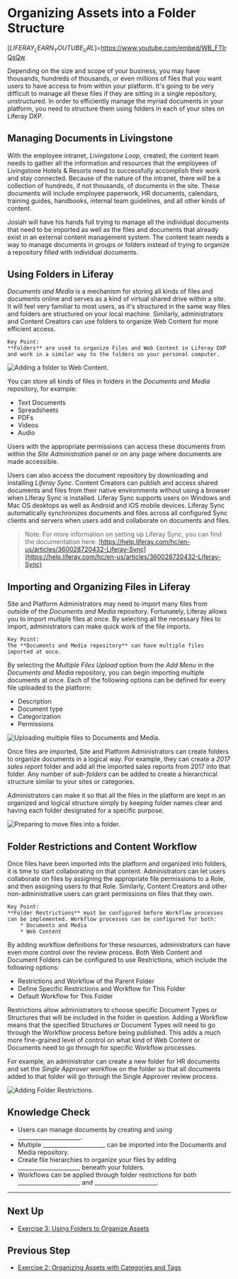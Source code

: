 # Organizing Assets into a Folder Structure

[$LIFERAY_LEARN_YOUTUBE_URL$]=https://www.youtube.com/embed/WB_FTIrQsQw

Depending on the size and scope of your business, you may have thousands, hundreds of thousands, or even millions of files that you want users to have access to from within your platform. It's going to be very difficult to manage all these files if they are sitting in a single repository, unstructured. In order to efficiently manage the myriad documents in your platform, you need to structure them using folders in each of your sites on Liferay DXP.

## Managing Documents in Livingstone

With the employee intranet, _Livingstone Loop_, created, the content team needs to gather all the information and resources that the employees of Livingstone Hotels & Resorts need to successfully accomplish their work and stay connected. Because of the nature of the intranet, there will be a collection of hundreds, if not thousands, of documents in the site. These documents will include employee paperwork, HR documents, calendars, training guides, handbooks, internal team guidelines, and all other kinds of content.

Josiah will have his hands full trying to manage all the individual documents that need to be imported as well as the files and documents that already exist in an external content management system. The content team needs a way to manage documents in groups or folders instead of trying to organize a repository filled with individual documents.

## Using Folders in Liferay

_Documents and Media_ is a mechanism for storing all kinds of files and documents online and serves as a kind of virtual shared drive within a site. It will feel very familiar to most users, as it's structured in the same way files and folders are structured on your local machine. Similarly, administrators and Content Creators can use folders to organize Web Content for more efficient access.

```{important}
Key Point: 
**Folders** are used to organize Files and Web Content in Liferay DXP and work in a similar way to the folders on your personal computer.
```

![Adding a folder to Web Content.](./images/folder-web-content.png)

You can store all kinds of files in folders in the _Documents and Media_ repository, for example: 
- Text Documents
- Spreadsheets
- PDFs
- Videos
- Audio

Users with the appropriate permissions can access these documents from within the _Site Administration_ panel or on any page where documents are made accessible. 

Users can also access the document repository by downloading and installing _Liferay Sync_. Content Creators can publish and access shared documents and files from their native environments without using a browser when Liferay Sync is installed. Liferay Sync supports users on Windows and Mac OS desktops as well as Android and iOS mobile devices. Liferay Sync automatically synchronizes documents and files across all configured Sync clients and servers when users add and collaborate on documents and files.

> Note: For more information on setting up Liferay Sync, you can find the documentation here: [https://help.liferay.com/hc/en-us/articles/360028720432-Liferay-Sync](https://help.liferay.com/hc/en-us/articles/360028720432-Liferay-Sync)

## Importing and Organizing Files in Liferay

Site and Platform Administrators may need to import many files from outside of the _Documents and Media_ repository. Fortunately, Liferay allows you to import multiple files at once. By selecting all the necessary files to import, administrators can make quick work of the file imports.

```{important}
Key Point: 
The **Documents and Media repository** can have multiple files imported at once.
```

By selecting the _Multiple Files Upload_ option from the _Add Menu_ in the _Documents and Media_ repository, you can begin importing multiple documents at once. Each of the following options can be defined for every file uploaded to the platform:
- Description
- Document type
- Categorization
- Permissions 

![Uploading multiple files to Documents and Media.](./images/multiple-files.png)

Once files are imported, Site and Platform Administrators can create folders to organize documents in a logical way. For example, they can create a _2017 sales report_ folder and add all the imported sales reports from 2017 into that folder. Any number of _sub-folders_ can be added to create a hierarchical structure similar to your sites or categories.

Administrators can make it so that all the files in the platform are kept in an organized and logical structure simply by keeping folder names clear and having each folder designated for a specific purpose. 

![Preparing to move files into a folder.](./images/folder-move.png)

## Folder Restrictions and Content Workflow

Once files have been imported into the platform and organized into folders, it is time to start collaborating on that content. Administrators can let users collaborate on files by assigning the appropriate file permissions to a Role, and then assigning users to that Role. Similarly, Content Creators and other non-administrative users can grant permissions on files that they own.

```{important}
Key Point:
**Folder Restrictions** must be configured before Workflow processes can be implemented. Workflow processes can be configured for both:
	* Documents and Media
	* Web Content
```

By adding workflow definitions for these resources, administrators can have even more control over the review process. Both Web Content and Document Folders can be configured to use Restrictions, which include the following options:
* Restrictions and Workflow of the Parent Folder
* Define Specific Restrictions and Workflow for This Folder 
* Default Workflow for This Folder

Restrictions allow administrators to choose specific Document Types or Structures that will be included in the folder in question. Adding a Workflow means that the specified Structures or Document Types will need to go through the Workflow process before being published. This adds a much more fine-grained level of control on what kind of Web Content or Documents need to go through for specific Workflow processes. 

For example, an administrator can create a new folder for HR documents and set the _Single Approver_ workflow on the folder so that all documents added to that folder will go through the Single Approver review process.

![Adding Folder Restrictions.](./images/folder-restriction-offers.png)

## Knowledge Check

* Users can manage documents by creating and using ______________________.
* Multiple ______________________ can be imported into the Documents and Media repository.
* Create file hierarchies to organize your files by adding ______________________ beneath your folders.
* Workflows can be applied through folder restrictions for both ______________________ and ______________________.

---

## Next Up

* [Exercise 3: Using Folders to Organize Assets](./exercise-3-using-folders-to-organize-assets.md)

## Previous Step

* [Exercise 2: Organizing Assets with Categories and Tags](./exercise-2-organizing-assets-with-categories-and-tags.md)